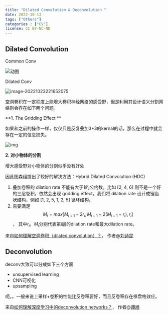```yaml
---
title: "Dilated Convolution & Deconvolution "
date: 2022-10-13
tags: ["Others"]
categories : ["CV"]
license: CC BY-NC-ND
---
```


## Dilated Convolution

Common Conv

![动图](https://pic2.zhimg.com/50/v2-d552433faa8363df84c53b905443a556_720w.webp?source=1940ef5c)

Dilated Conv

![image-20221023221652075](https://github.com/vdumoulin/conv_arithmetic/blob/master/gif/same_padding_no_strides.gif?raw=true)

空洞卷积在一定程度上能增大卷积神经网络的感受野，但是利用其设计语义分割网络则会存在如下两个问题。

**1. The Gridding Effect	**

如果和之前的操作一样，仅仅只是反复叠加3*3的kernal的话，那么在过程中就会存在一定的信息损失。

![img](https://pic3.zhimg.com/v2-478a6b82e1508a147712af63d6472d9a_r.jpg?source=1940ef5c)

**2. 对小物体的分割**

增大感受野对小物体的分割似乎没有好处

因此图森组提出了较好的解决方法：Hybrid Dilated Convolution (HDC)

1. 叠加卷积的 dilation rate 不能有大于1的公约数。比如 [2, 4, 6] 则不是一个好的三层卷积，依然会出现 gridding effect。我们将 dilation rate 设计成锯齿状结构，例如 [1, 2, 5, 1, 2, 5] 循环结构。
2. 需要满足$$M_i = max[M_{i+1}-2r_i, M_{i+1}-2(M_{i+1}-r_i), r_i]$$， 其中$r_i$，$M_i$分别代表第i层的dilation rate和最大dilation rate。

来自[如何理解空洞卷积（dilated convolution）？](https://www.zhihu.com/question/54149221)， 作者@[刘诗昆](https://www.zhihu.com/people/lorenmt)



## Deconvolution

deconv大致可以分成如下三个方面

- unsupervised learning
- CNN可视化
- upsampling

呃。。一般来说上采样+卷积的性能比反卷积要好，而且反卷积存在棋盘格效应。

来自[如何理解深度学习中的deconvolution networks？](https://www.zhihu.com/question/43609045/answer/132235276)， 作者@[谭旭](https://www.zhihu.com/people/xutan)

